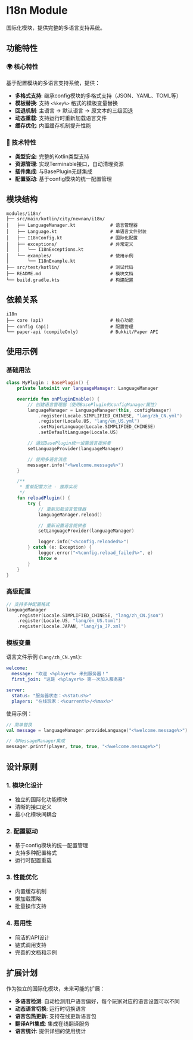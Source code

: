 # I18n Module

国际化模块，提供完整的多语言支持系统。

## 功能特性

### 🌍 核心特性

基于配置模块的多语言支持系统，提供：

- **多格式支持**: 继承config模块的多格式支持（JSON、YAML、TOML等）
- **模板替换**: 支持 `<%key%>` 格式的模板变量替换
- **回退机制**: 主语言 → 默认语言 → 原文本的三级回退
- **动态重载**: 支持运行时重新加载语言文件
- **缓存优化**: 内置缓存机制提升性能

### 🔧 技术特性

- **类型安全**: 完整的Kotlin类型支持
- **资源管理**: 实现Terminable接口，自动清理资源
- **插件集成**: 与BasePlugin无缝集成
- **配置驱动**: 基于config模块的统一配置管理

## 模块结构

```
modules/i18n/
├── src/main/kotlin/city/newnan/i18n/
│   ├── LanguageManager.kt             # 语言管理器
│   ├── Language.kt                    # 单语言文件封装
│   ├── I18nConfig.kt                  # 国际化配置
│   ├── exceptions/                    # 异常定义
│   │   └── I18nExceptions.kt
│   └── examples/                      # 使用示例
│       └── I18nExample.kt
├── src/test/kotlin/                   # 测试代码
├── README.md                          # 模块文档
└── build.gradle.kts                   # 构建配置
```

## 依赖关系

```
i18n
├── core (api)                         # 核心功能
├── config (api)                       # 配置管理
└── paper-api (compileOnly)            # Bukkit/Paper API
```

## 使用示例

### 基础用法

```kotlin
class MyPlugin : BasePlugin() {
    private lateinit var languageManager: LanguageManager

    override fun onPluginEnable() {
        // 创建语言管理器（使用BasePlugin的configManager属性）
        languageManager = LanguageManager(this, configManager)
            .register(Locale.SIMPLIFIED_CHINESE, "lang/zh_CN.yml")
            .register(Locale.US, "lang/en_US.yml")
            .setMajorLanguage(Locale.SIMPLIFIED_CHINESE)
            .setDefaultLanguage(Locale.US)

        // 通过BasePlugin统一设置语言提供者
        setLanguageProvider(languageManager)

        // 使用多语言消息
        messager.info("<%welcome.message%>")
    }

    /**
     * 重载配置方法 - 推荐实现
     */
    fun reloadPlugin() {
        try {
            // 重新加载语言管理器
            languageManager.reload()

            // 重新设置语言提供者
            setLanguageProvider(languageManager)

            logger.info("<%config.reloaded%>")
        } catch (e: Exception) {
            logger.error("<%config.reload_failed%>", e)
            throw e
        }
    }
}
```

### 高级配置

```kotlin
// 支持多种配置格式
languageManager
    .register(Locale.SIMPLIFIED_CHINESE, "lang/zh_CN.json")
    .register(Locale.US, "lang/en_US.toml")
    .register(Locale.JAPAN, "lang/ja_JP.xml")
```

### 模板变量

语言文件示例 (`lang/zh_CN.yml`):
```yaml
welcome:
  message: "欢迎 <%player%> 来到服务器！"
  first_join: "这是 <%player%> 第一次加入服务器"

server:
  status: "服务器状态：<%status%>"
  players: "在线玩家：<%current%>/<%max%>"
```

使用示例：
```kotlin
// 简单替换
val message = languageManager.provideLanguage("<%welcome.message%>")

// 与MessageManager集成
messager.printf(player, true, true, "<%welcome.message%>")
```

## 设计原则

### 1. 模块化设计
- 独立的国际化功能模块
- 清晰的接口定义
- 最小化模块间耦合

### 2. 配置驱动
- 基于config模块的统一配置管理
- 支持多种配置格式
- 运行时配置重载

### 3. 性能优化
- 内置缓存机制
- 懒加载策略
- 批量操作支持

### 4. 易用性
- 简洁的API设计
- 链式调用支持
- 完善的文档和示例

## 扩展计划

作为独立的国际化模块，未来可能的扩展：

- **多语言检测**: 自动检测用户语言偏好，每个玩家对应的语言设置可以不同
- **动态语言切换**: 运行时切换语言
- **语言包热更新**: 支持在线更新语言包
- **翻译API集成**: 集成在线翻译服务
- **语言统计**: 提供详细的使用统计
